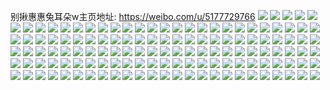 别揪惠惠兔耳朵w主页地址: https://weibo.com/u/5177729766 
![](https://wx4.sinaimg.cn/mw2000/005Epe2qgy1h96a6dvts6j30u0140thx.jpg) 
![](https://wx4.sinaimg.cn/mw2000/005Epe2qgy1h95yu1k7v1j30u0140465.jpg) 
![](https://wx4.sinaimg.cn/mw2000/005Epe2qgy1h95yupdn1tj30u0140n5l.jpg) 
![](https://wx4.sinaimg.cn/mw2000/005Epe2qgy1h95yu0l2ykj30u0140aju.jpg) 
![](https://wx4.sinaimg.cn/mw2000/005Epe2qgy1h95yu7bj9mj30n00u6gra.jpg) 
![](https://wx4.sinaimg.cn/mw2000/005Epe2qgy1h95yuclwtxj30u013yaj8.jpg) 
![](https://wx4.sinaimg.cn/mw2000/005Epe2qgy1h95yuofzmwj30u0140aml.jpg) 
![](https://wx4.sinaimg.cn/mw2000/005Epe2qgy1h95ytzh12ej30u0140dkw.jpg) 
![](https://wx4.sinaimg.cn/mw2000/005Epe2qgy1h95yuq9274j30u0140n55.jpg) 
![](https://wx4.sinaimg.cn/mw2000/005Epe2qgy1h9batqe7ngj30u0141k2b.jpg) 
![](https://wx4.sinaimg.cn/mw2000/005Epe2qgy1h93o69wc52j30u0140ais.jpg) 
![](https://wx4.sinaimg.cn/mw2000/005Epe2qgy1h8jv3zip4oj30tx0xd0x7.jpg) 
![](https://wx4.sinaimg.cn/mw2000/005Epe2qgy1h8evu4scnkj30hs0fit8y.jpg) 
![](https://wx4.sinaimg.cn/mw2000/005Epe2qgy1h8dqrdc3n8j30u0140tgz.jpg) 
![](https://wx4.sinaimg.cn/mw2000/005Epe2qgy1h8dqrfjtohj30u01400yi.jpg) 
![](https://wx4.sinaimg.cn/mw2000/005Epe2qgy1h8dqrgb5t0j30gn0m8jse.jpg) 
![](https://wx4.sinaimg.cn/mw2000/005Epe2qgy1h8dqrebm85j30u0190wia.jpg) 
![](https://wx4.sinaimg.cn/mw2000/005Epe2qgy1h8dqrhbh9dj30n00uowir.jpg) 
![](https://wx4.sinaimg.cn/mw2000/005Epe2qgy1h8dqric1icj30u0140aix.jpg) 
![](https://wx4.sinaimg.cn/mw2000/005Epe2qgy1h8dqsple7ij30n00rrwhz.jpg) 
![](https://wx4.sinaimg.cn/mw2000/005Epe2qgy1h8dqt4zja3j30u01t041u.jpg) 
![](https://wx4.sinaimg.cn/mw2000/005Epe2qgy1h8drzrr3srj30n01dsjua.jpg) 
![](https://wx4.sinaimg.cn/mw2000/005Epe2qgy1h7wvm338pdj30n00uognj.jpg) 
![](https://wx4.sinaimg.cn/mw2000/005Epe2qgy1h7wvlvwt9pj30u01407do.jpg) 
![](https://wx4.sinaimg.cn/mw2000/005Epe2qgy1h7wvmjdhl2j30ou0x477h.jpg) 
![](https://wx4.sinaimg.cn/mw2000/005Epe2qgy1h7wvmeigsoj30u0140gud.jpg) 
![](https://wx4.sinaimg.cn/mw2000/005Epe2qgy1h7x4xt0n0tj30u00u012m.jpg) 
![](https://wx4.sinaimg.cn/mw2000/005Epe2qgy1h7wvmww334j30r61087ai.jpg) 
![](https://wx4.sinaimg.cn/mw2000/005Epe2qgy1h7wvn3ho59j30q40yu7a6.jpg) 
![](https://wx4.sinaimg.cn/mw2000/005Epe2qgy1h7x4xunoqtj30u0140tkf.jpg) 
![](https://wx4.sinaimg.cn/mw2000/005Epe2qgy1h7x4xwf1tvj30sy12m487.jpg) 
![](https://wx4.sinaimg.cn/mw2000/005Epe2qgy1h7sw8p5s0jj30jg0j9n09.jpg) 
![](https://wx4.sinaimg.cn/mw2000/005Epe2qgy1h7m4r4u1ucj30n00ru0ut.jpg) 
![](https://wx4.sinaimg.cn/mw2000/005Epe2qgy1h60e039o53j30n00ufn1v.jpg) 
![](https://wx4.sinaimg.cn/mw2000/005Epe2qgy1h60e3dwak5j30u0140qar.jpg) 
![](https://wx4.sinaimg.cn/mw2000/005Epe2qgy1h60ehgj0qoj30jg0jg75u.jpg) 
![](https://wx4.sinaimg.cn/mw2000/005Epe2qgy1h2zrxgtzp9j30n01ds78b.jpg) 
![](https://wx4.sinaimg.cn/mw2000/005Epe2qgy1h2zrxhd1ypj30n00oa3zr.jpg) 
![](https://wx4.sinaimg.cn/mw2000/005Epe2qgy1h2zrxg30utj30s60s6taf.jpg) 
![](https://wx4.sinaimg.cn/mw2000/005Epe2qgy1h1d18yzckcj30rs0mh434.jpg) 
![](https://wx4.sinaimg.cn/mw2000/005Epe2qgy1gzwz1zqm4vj30n014mwlp.jpg) 
![](https://wx4.sinaimg.cn/mw2000/005Epe2qgy1gzdexzx73kj30n00uf4bb.jpg) 
![](https://wx4.sinaimg.cn/mw2000/005Epe2qgy1gz6ix7qhgpj30n00qp0xr.jpg) 
![](https://wx4.sinaimg.cn/mw2000/005Epe2qgy1gyh4iaricoj30u015a7j4.jpg) 
![](https://wx4.sinaimg.cn/mw2000/005Epe2qgy1gyh4ia0ikoj30n014ugth.jpg) 
![](https://wx4.sinaimg.cn/mw2000/005Epe2qgy1gyh4iae4f6j30dc0dcwfa.jpg) 
![](https://wx4.sinaimg.cn/mw2000/005Epe2qgy1gy67je0qfgj30m10m140n.jpg) 
![](https://wx4.sinaimg.cn/mw2000/005Epe2qgy1gxvzh1n7v1j32c03404qq.jpg) 
![](https://wx4.sinaimg.cn/mw2000/005Epe2qgy1gxvzh70jntj31sc2dse82.jpg) 
![](https://wx4.sinaimg.cn/mw2000/005Epe2qgy1gxukbddsx9j30n00uoq8v.jpg) 
![](https://wx4.sinaimg.cn/mw2000/005Epe2qgy1gxukee0pfqj30u0140n8h.jpg) 
![](https://wx4.sinaimg.cn/mw2000/005Epe2qgy1gxukgob91cj30qo0zkdm7.jpg) 
![](https://wx4.sinaimg.cn/mw2000/005Epe2qgy1gxukiy9rqwj30yv1ain6i.jpg) 
![](https://wx4.sinaimg.cn/mw2000/005Epe2qgy1gxukgorwmoj30ow0x7n4s.jpg) 
![](https://wx4.sinaimg.cn/mw2000/005Epe2qgy1gxukgntyr6j31be1be7bu.jpg) 
![](https://wx4.sinaimg.cn/mw2000/005Epe2qgy1gxukgp3snnj30mm0u5wiw.jpg) 
![](https://wx4.sinaimg.cn/mw2000/005Epe2qgy1gxukhi4jhrj32c0340e83.jpg) 
![](https://wx4.sinaimg.cn/mw2000/005Epe2qgy1gxukgpgpnnj30ht0htju1.jpg) 
![](https://wx4.sinaimg.cn/mw2000/005Epe2qgy1gwy6o0x0d7j30n00wstex.jpg) 
![](https://wx4.sinaimg.cn/mw2000/005Epe2qgy1gwoayfeoa0j31o0280u0x.jpg) 
![](https://wx4.sinaimg.cn/mw2000/005Epe2qgy1gwoayh06knj30u014012e.jpg) 
![](https://wx4.sinaimg.cn/mw2000/005Epe2qgy1gwoayktsp5j30u01400zs.jpg) 
![](https://wx4.sinaimg.cn/mw2000/005Epe2qgy1gwoayj615hj30u014049x.jpg) 
![](https://wx4.sinaimg.cn/mw2000/005Epe2qgy1gwoaxtafxfj30ne0neq9y.jpg) 
![](https://wx4.sinaimg.cn/mw2000/005Epe2qgy1gwoazwo7i2j32c03407wk.jpg) 
![](https://wx4.sinaimg.cn/mw2000/005Epe2qgy1gwob0a4buqj32c03401l1.jpg) 
![](https://wx4.sinaimg.cn/mw2000/005Epe2qgy1gwoaymiu19j30mb0mbtdc.jpg) 
![](https://wx4.sinaimg.cn/mw2000/005Epe2qgy1gwoazm1t4ij318n189trf.jpg) 
![](https://wx4.sinaimg.cn/mw2000/005Epe2qgy1gwnqbhpuiuj30n00j6gn4.jpg) 
![](https://wx4.sinaimg.cn/mw2000/005Epe2qgy1gwkz9bvm96j30bf0bf3yr.jpg) 
![](https://wx4.sinaimg.cn/mw2000/005Epe2qgy1gwkz9cgaiuj30v90y6dnj.jpg) 
![](https://wx4.sinaimg.cn/mw2000/005Epe2qgy1gwkz9i2utuj31v22hchdu.jpg) 
![](https://wx4.sinaimg.cn/mw2000/005Epe2qgy1gwg265gi6ej30n01dsaq1.jpg) 
![](https://wx4.sinaimg.cn/mw2000/005Epe2qgy1gwg2628255j30n01ds7i1.jpg) 
![](https://wx4.sinaimg.cn/mw2000/005Epe2qgy1gwa28l918sj31l02417wi.jpg) 
![](https://wx4.sinaimg.cn/mw2000/005Epe2qgy1gwa28lt91ij30n00uhwnz.jpg) 
![](https://wx4.sinaimg.cn/mw2000/005Epe2qgy1gwa28nm4t8j33303304qs.jpg) 
![](https://wx4.sinaimg.cn/mw2000/005Epe2qgy1gwa28oo9emj30x5187na9.jpg) 
![](https://wx4.sinaimg.cn/mw2000/005Epe2qgy1gwa2akpsx0j30n00uodo8.jpg) 
![](https://wx4.sinaimg.cn/mw2000/005Epe2qgy1gwa28o37enj30n00thdle.jpg) 
![](https://wx4.sinaimg.cn/mw2000/005Epe2qgy1gwa28poq8dj30me0tvwju.jpg) 
![](https://wx4.sinaimg.cn/mw2000/005Epe2qgy1gwa28q2j4zj30qg0zaaku.jpg) 
![](https://wx4.sinaimg.cn/mw2000/005Epe2qgy1gwa28k7bfoj30l811qtea.jpg) 
![](https://wx4.sinaimg.cn/mw2000/005Epe2qgy1gw120ebxt4j30u00u07ct.jpg) 
![](https://wx4.sinaimg.cn/mw2000/005Epe2qgy1gw120d3c43j30u10u0wiv.jpg) 
![](https://wx4.sinaimg.cn/mw2000/005Epe2qgy1gw120bxstcj30u015jk09.jpg) 
![](https://wx4.sinaimg.cn/mw2000/005Epe2qgy1gvwo3xb27pj31af2464qq.jpg) 
![](https://wx4.sinaimg.cn/mw2000/005Epe2qgy1gvvfbg5a3lj30n00tmthx.jpg) 
![](https://wx4.sinaimg.cn/mw2000/005Epe2qgy1gv9hqzd5m4j62c0340b2b02.jpg) 
![](https://wx4.sinaimg.cn/mw2000/005Epe2qgy1gv9hqw3bwfj60n00twdqc02.jpg) 
![](https://wx4.sinaimg.cn/mw2000/005Epe2qgy1gv9hqwmq72j60n00uatgj02.jpg) 
![](https://wx4.sinaimg.cn/mw2000/005Epe2qgy1gv4vy2es89j60u0140doz02.jpg) 
![](https://wx4.sinaimg.cn/mw2000/005Epe2qgy1gv4vy3a55tj60u00u0jzi02.jpg) 
![](https://wx4.sinaimg.cn/mw2000/005Epe2qgy1gv4vy42d4gj61400u0dnm02.jpg) 
![](https://wx4.sinaimg.cn/mw2000/005Epe2qgy1gv4vxyfoa2j60u00u0jwm02.jpg) 
![](https://wx4.sinaimg.cn/mw2000/005Epe2qgy1gttguakmbbj30u00u0gq6.jpg) 
![](https://wx4.sinaimg.cn/mw2000/005Epe2qgy1gttgu9kwl8j30t50v5k1p.jpg) 
![](https://wx4.sinaimg.cn/mw2000/005Epe2qgy1gttgubgjoqj30u00u0juo.jpg) 
![](https://wx4.sinaimg.cn/mw2000/005Epe2qgy1gttgucilrcj30u00u0wlg.jpg) 
![](https://wx4.sinaimg.cn/mw2000/005Epe2qgy1gt1mutn870j30n01dsgot.jpg) 
![](https://wx4.sinaimg.cn/mw2000/005Epe2qgy1gspufr1c3uj30go0flwfg.jpg) 
![](https://wx4.sinaimg.cn/mw2000/005Epe2qgy1gsgcmhmkfej30cv0cqdhk.jpg) 
![](https://wx4.sinaimg.cn/mw2000/005Epe2qgy1gs6kucklljj30n00mpkev.jpg) 
![](https://wx4.sinaimg.cn/mw2000/005Epe2qgy1gs6kudqeqsj31ix1o0qv5.jpg) 
![](https://wx4.sinaimg.cn/mw2000/005Epe2qgy1gqj3pzi4xej30n01ds1ky.jpg) 
![](https://wx4.sinaimg.cn/mw2000/005Epe2qgy1gqj3pzyhv1j30u00tp425.jpg) 
![](https://wx4.sinaimg.cn/mw2000/005Epe2qgy1gp9bxt5dplj31m71m7b29.jpg) 
![](https://wx4.sinaimg.cn/mw2000/005Epe2qgy1gp9bxsfk6wj30n00yi4a8.jpg) 
![](https://wx4.sinaimg.cn/mw2000/005Epe2qgy1gp9bxrpbhkj32c02c0x6z.jpg) 
![](https://wx4.sinaimg.cn/mw2000/005Epe2qgy1glsh4r440hj30u00u07b1.jpg) 
![](https://wx4.sinaimg.cn/mw2000/005Epe2qgy1glsh4qohh6j30u00u0agd.jpg) 
![](https://wx4.sinaimg.cn/mw2000/005Epe2qgy1glsh4rh9hvj30u00u0gqy.jpg) 
![](https://wx4.sinaimg.cn/mw2000/005Epe2qgy1glsh4ru2kij30u00u0n2k.jpg) 
![](https://wx4.sinaimg.cn/mw2000/005Epe2qgy1glsh4sbskij30u00u0n48.jpg) 
![](https://wx4.sinaimg.cn/mw2000/005Epe2qgy1glsh4tfclnj30u00u0jxm.jpg) 
![](https://wx4.sinaimg.cn/mw2000/005Epe2qgy1glsh4ttwbfj30u00u0grj.jpg) 
![](https://wx4.sinaimg.cn/mw2000/005Epe2qgy1glsh4u858tj30u00u0tf8.jpg) 
![](https://wx4.sinaimg.cn/mw2000/005Epe2qgy1glsh4upxvvj30u00u0wji.jpg) 
![](https://wx4.sinaimg.cn/mw2000/005Epe2qly1gk6ld8og32j30u00u0tfk.jpg) 
![](https://wx4.sinaimg.cn/mw2000/005Epe2qly1gk6lau0q9dj30u10u0gut.jpg) 
![](https://wx4.sinaimg.cn/mw2000/005Epe2qly1gk6ldsd1tyj30fg0fg74p.jpg) 
![](https://wx4.sinaimg.cn/mw2000/005Epe2qly1gk1qmhhl6cj30u00u0n4t.jpg) 
![](https://wx4.sinaimg.cn/mw2000/005Epe2qly1gjyc8kzx8mj30u00u0n58.jpg) 
![](https://wx4.sinaimg.cn/mw2000/005Epe2qly1gjyc8jcanej30u00u0qdd.jpg) 
![](https://wx4.sinaimg.cn/mw2000/005Epe2qly1gjyc8lvpejj30u00u046e.jpg) 
![](https://wx4.sinaimg.cn/mw2000/005Epe2qly1gjyc8ii53tj30u00u0af6.jpg) 
![](https://wx4.sinaimg.cn/mw2000/005Epe2qly1gjyc8k7eedj30u00u011h.jpg) 
![](https://wx4.sinaimg.cn/mw2000/005Epe2qly1gjyc8o99jbj30u00u0n5h.jpg) 
![](https://wx4.sinaimg.cn/mw2000/005Epe2qly1gjyc8pw1j3j30u00u0dnf.jpg) 
![](https://wx4.sinaimg.cn/mw2000/005Epe2qly1gjyc8n0gbmj30u00u0n52.jpg) 
